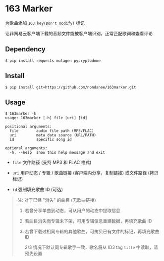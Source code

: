 # 163 Marker

为歌曲添加 `163 key(Don't modify)` 标记

让非网易云客户端下载的音频文件能被客户端识别，正常匹配歌词和查看评论

## Dependency

```
$ pip install requests mutagen pycryptodome
```

## Install
```
$ pip install git+https://github.com/nondanee/163marker.git
```

## Usage

```
$ 163marker -h
usage: 163marker [-h] file [uri] [id]

positional arguments:
  file        audio file path (MP3/FLAC)
  uri         meta data source (URL/PATH)
  id          specific song id

optional arguments:
  -h, --help  show this help message and exit
```

- `file` 文件路径 (支持 MP3 和 FLAC 格式)

- `uri` 用户动态 / 专辑 / 歌曲链接 (客户端内分享，复制链接) 或文件路径 (拷贝标记)

- `id` 强制填充歌曲 ID (可选)


> 注: 对于已经 "消失" 的曲目 (无歌曲链接)
>  1. 若曾分享单曲到动态，可从用户的动态中提取信息
>
>  2. 若曲目消失而专辑未下架，可用专辑信息重建数据，再填充歌曲 ID
>
>  3. 若曾下载过相同专辑的其他歌曲，可拷贝已有文件的标记，再填充歌曲 ID
>
>      2/3 情况下默认同专辑歌手一致，歌名将从 ID3 tag `title` 中读取，请预先设置
